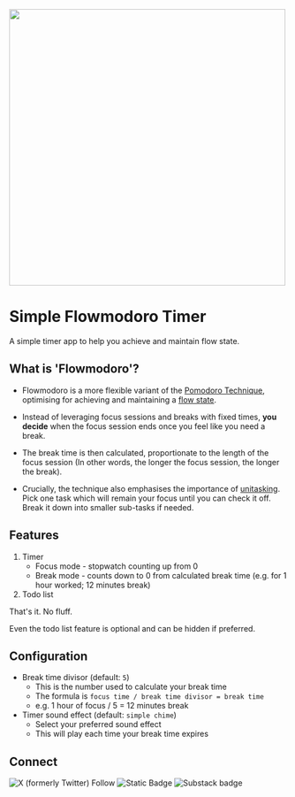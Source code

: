 <img src="https://github.com/user-attachments/assets/867fe157-cc97-4171-ad5a-e52c0e0c11c6" width="500">

# Simple Flowmodoro Timer

A simple timer app to help you achieve and maintain flow state.

## What is 'Flowmodoro'?

- Flowmodoro is a more flexible variant of the [Pomodoro Technique](https://en.wikipedia.org/wiki/Pomodoro_Technique), optimising for achieving and maintaining a [flow state](https://www.theguardian.com/science/article/2024/jul/20/flow-state-science-creativity-psychology-focus).

- Instead of leveraging focus sessions and breaks with fixed times, **you decide** when the focus session ends once you feel like you need a break. 
  
- The break time is then calculated, proportionate to the length of the focus session (In other words, the longer the focus session, the longer the break).

- Crucially, the technique also emphasises the importance of [unitasking](https://www.psychologytoday.com/us/blog/the-path-to-passionate-happiness/202309/do-the-one-thing-that-matters). Pick one task which will remain your focus until you can check it off. Break it down into smaller sub-tasks if needed.

## Features

1. Timer
   - Focus mode - stopwatch counting up from 0
   - Break mode - counts down to 0 from calculated break time (e.g. for 1 hour worked; 12 minutes break)
2. Todo list

That's it. No fluff.

Even the todo list feature is optional and can be hidden if preferred.

## Configuration

- Break time divisor (default: `5`)
  - This is the number used to calculate your break time
  - The formula is `focus time / break time divisor = break time` 
  - e.g. 1 hour of focus / 5 = 12 minutes break
- Timer sound effect (default: `simple chime`)
  - Select your preferred sound effect
  - This will play each time your break time expires

## Connect

![X (formerly Twitter) Follow](https://img.shields.io/twitter/follow/subpixelsw)
![Static Badge](https://img.shields.io/badge/Bluesky-0285FF?logo=bluesky&logoColor=white&link=https%3A%2F%2Fbsky.app%2Fprofile%2Fsubpixelsoftware.bsky.social)
![Substack badge](https://img.shields.io/badge/Substack-FF6719?logo=substack&logoColor=white&link=https%3A%2F%2Fsubpixelsoftware.substack.com%2F)
